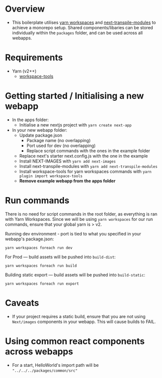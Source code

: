 # Overview
- This boilerplate utilises [yarn workspaces](https://yarnpkg.com/features/workspaces) and [next-transpile-modules](https://www.npmjs.com/package/next-transpile-modules) to achieve a monorepo setup. Shared components/libaries can be stored individually within the `packages` folder, and can be used across all webapps.


# Requirements
- Yarn (v2++)
    - [workspace-tools](https://yarnpkg.com/cli/workspaces/foreach)


# Getting started / Initialising a new webapp
- In the apps folder:
    - Initialise a new nextjs project with `yarn create next-app`
- In your new webapp folder:
    - Update package.json
        - Package name (no overlapping)
        - Port used for dev (no overlapping)
        - Replace script commands with the ones in the example folder
    - Replace next's starter next.config.js with the one in the example
    - Install NEXT-IMAGES with `yarn add next-images`
    - Install next-transpile-modules with `yarn add next-transpile-modules`
    - Install workspace-tools for yarn workspaces commands with `yarn plugin import workspace-tools`
    - **Remove example webapp from the apps folder**


# Run commands
There is no need for script commands in the root folder, as everything is ran with Yarn Workspaces. Since we will be using `yarn workspaces` for our run commands, ensure that your global yarn is > v2.

Running dev environment - port is tied to what you specified in your webapp's package.json:

`yarn workspaces foreach run dev`

For Prod — build assets will be pushed into `build-dist`:

`yarn workspaces foreach run build`

Building static export — build assets will be pushed into `build-static`:

`yarn workspaces foreach run export`


# Caveats
- If your project requires a static build, ensure that you are not using `Next/images` components in your webapp. This will cause builds to FAIL.


# Using common react components across webapps
- For a start, HelloWorld's import path will be `"../../../packages/common/src"`
